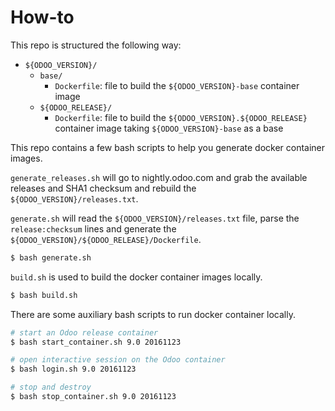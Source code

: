 # How-to

This repo is structured the following way:

- `${ODOO_VERSION}/`
  - `base/`
    - `Dockerfile`: file to build the `${ODOO_VERSION}-base` container image
  - `${ODOO_RELEASE}/`
    - `Dockerfile`: file to build the `${ODOO_VERSION}.${ODOO_RELEASE}` container image taking `${ODOO_VERSION}-base` as a base

This repo contains a few bash scripts to
help you generate docker container images.

`generate_releases.sh` will go to nightly.odoo.com and
grab the available releases and SHA1 checksum and
rebuild the `${ODOO_VERSION}/releases.txt`.

`generate.sh` will read the `${ODOO_VERSION}/releases.txt` file,
parse the `release:checksum` lines and
generate the `${ODOO_VERSION}/${ODOO_RELEASE}/Dockerfile`.

```bash
$ bash generate.sh
```

`build.sh` is used to build the docker container images locally.

```bash
$ bash build.sh
```

There are some auxiliary bash scripts to run docker container locally.

```bash
# start an Odoo release container
$ bash start_container.sh 9.0 20161123

# open interactive session on the Odoo container
$ bash login.sh 9.0 20161123

# stop and destroy
$ bash stop_container.sh 9.0 20161123
```
